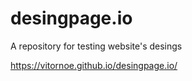 # desingpage.io
A  repository for testing website's desings

https://vitornoe.github.io/desingpage.io/
